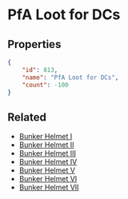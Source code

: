 # PfA Loot for DCs

<no description available>

## Properties

```json
{
    "id": 813,
    "name": "PfA Loot for DCs",
    "count": -100
}
```

## Related

- [Bunker Helmet I](../items/21968-bunker-helmet-i.md)
- [Bunker Helmet II](../items/21969-bunker-helmet-ii.md)
- [Bunker Helmet III](../items/21970-bunker-helmet-iii.md)
- [Bunker Helmet IV](../items/21971-bunker-helmet-iv.md)
- [Bunker Helmet V](../items/21972-bunker-helmet-v.md)
- [Bunker Helmet VI](../items/21973-bunker-helmet-vi.md)
- [Bunker Helmet VII](../items/21974-bunker-helmet-vii.md)

